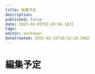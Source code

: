 ```yaml
---
title: 執筆予定
description: 
published: false
date: 2025-04-05T01:49:04.182Z
tags: 
editor: markdown
dateCreated: 2025-02-25T16:52:28.500Z
---
```


# 編集予定